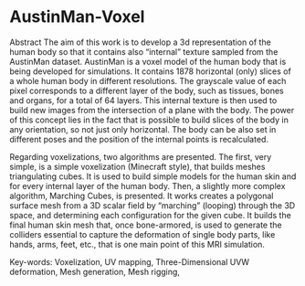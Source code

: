 # AustinMan-Voxel

Abstract
The aim of this work is to develop a 3d representation of the human body so that it
contains also “internal” texture sampled from the AustinMan dataset. AustinMan is a
voxel model of the human body that is being developed for simulations. It contains
1878 horizontal (only) slices of a whole human body in different resolutions. The
grayscale value of each pixel corresponds to a different layer of the body, such as
tissues, bones and organs, for a total of 64 layers. This internal texture is then used to
build new images from the intersection of a plane with the body. The power of this
concept lies in the fact that is possible to build slices of the body in any orientation, so
not just only horizontal. The body can be also set in different poses and the position of
the internal points is recalculated.

Regarding voxelizations, two algorithms are presented. The first, very simple, is a
simple voxelization (Minecraft style), that builds meshes triangulating cubes. It is used
to build simple models for the human skin and for every internal layer of the human
body. Then, a slightly more complex algorithm, Marching Cubes, is presented. It
works creates a polygonal surface mesh from a 3D scalar field by “marching” (looping)
through the 3D space, and determining each configuration for the given cube. It builds
the final human skin mesh that, once bone-armored, is used to generate the colliders
essential to capture the deformation of single body parts, like hands, arms, feet, etc.,
that is one main point of this MRI simulation.

Key-words: Voxelization, UV mapping, Three-Dimensional UVW deformation, Mesh
generation, Mesh rigging,
